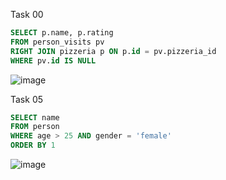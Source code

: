 Task 00
```sql
SELECT p.name, p.rating
FROM person_visits pv
RIGHT JOIN pizzeria p ON p.id = pv.pizzeria_id
WHERE pv.id IS NULL
```
![image](https://github.com/alina29038/annalyze/assets/102412830/ea4042fd-ce1b-4822-b704-a19f8c1174d6)


Task 05
```sql
SELECT name
FROM person 
WHERE age > 25 AND gender = 'female'
ORDER BY 1
```
![image](https://github.com/alina29038/annalyze/assets/102412830/84c7b048-7c15-4a87-9e39-5cb95fbecc67)

